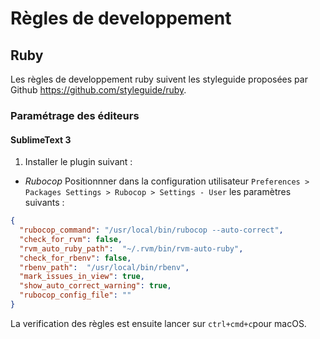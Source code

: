 # Règles de developpement

## Ruby 
Les règles de developpement ruby suivent les styleguide proposées par Github https://github.com/styleguide/ruby.

### Paramétrage des éditeurs
#### SublimeText 3
1. Installer le plugin suivant :
  - *Rubocop*
  Positionnner dans la configuration utilisateur ```Preferences > Packages Settings > Rubocop > Settings - User```
  les paramètres suivants :
```json
{
  "rubocop_command": "/usr/local/bin/rubocop --auto-correct",
  "check_for_rvm": false,
  "rvm_auto_ruby_path":  "~/.rvm/bin/rvm-auto-ruby",
  "check_for_rbenv": false,
  "rbenv_path":  "/usr/local/bin/rbenv",
  "mark_issues_in_view": true,
  "show_auto_correct_warning": true,
  "rubocop_config_file": ""
}
```
La verification des règles est ensuite lancer sur ```ctrl+cmd+c```pour macOS.
